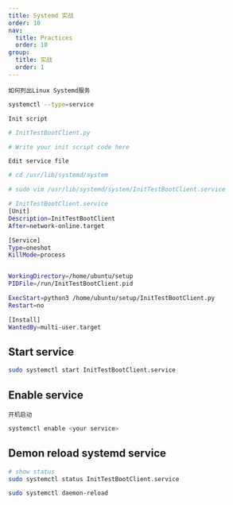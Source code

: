 ```yaml
---
title: Systemd 实战
order: 10
nav:
  title: Practices
  order: 10
group:
  title: 实战
  order: 1
---
```


`如何列出Linux Systemd服务`

```bash
systemctl --type=service
```

`Init script`


```python
# InitTestBootClient.py

# Write your init script code here
```


`Edit service file`



```bash
# cd /usr/lib/systemd/system

# sudo vim /usr/lib/systemd/system/InitTestBootClient.service

# InitTestBootClient.service
[Unit]
Description=InitTestBootClient
After=network-online.target

[Service]
Type=oneshot
KillMode=process


WorkingDirectory=/home/ubuntu/setup
PIDFile=/run/InitTestBootClient.pid

ExecStart=python3 /home/ubuntu/setup/InitTestBootClient.py
Restart=no

[Install]
WantedBy=multi-user.target
```


## Start service

```bash
sudo systemctl start InitTestBootClient.service
```

## Enable service

`开机启动`

```bash
systemctl enable <your service>
```


## Demon reload systemd service

```bash
# show status
sudo systemctl status InitTestBootClient.service

sudo systemctl daemon-reload
```